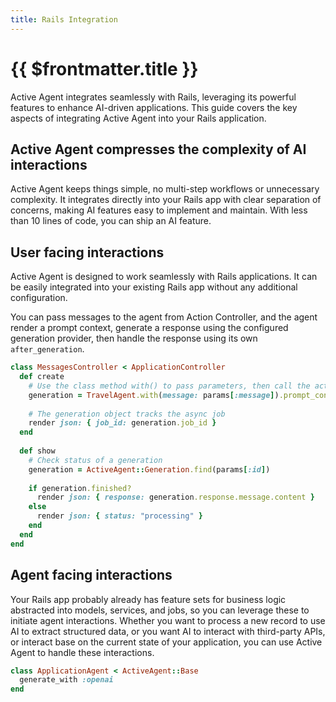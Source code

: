 ```yaml
---
title: Rails Integration
---
```

# {{ $frontmatter.title }}
Active Agent integrates seamlessly with Rails, leveraging its powerful features to enhance AI-driven applications. This guide covers the key aspects of integrating Active Agent into your Rails application.

## Active Agent compresses the complexity of AI interactions
Active Agent keeps things simple, no multi-step workflows or unnecessary complexity. It integrates directly into your Rails app with clear separation of concerns, making AI features easy to implement and maintain. With less than 10 lines of code, you can ship an AI feature.

## User facing interactions
Active Agent is designed to work seamlessly with Rails applications. It can be easily integrated into your existing Rails app without any additional configuration. 

You can pass messages to the agent from Action Controller, and the agent render a prompt context, generate a response using the configured generation provider, then handle the response using its own `after_generation`. 

```ruby
class MessagesController < ApplicationController
  def create
    # Use the class method with() to pass parameters, then call the action
    generation = TravelAgent.with(message: params[:message]).prompt_context.generate_later
    
    # The generation object tracks the async job
    render json: { job_id: generation.job_id }
  end
  
  def show
    # Check status of a generation
    generation = ActiveAgent::Generation.find(params[:id])
    
    if generation.finished?
      render json: { response: generation.response.message.content }
    else
      render json: { status: "processing" }
    end
  end
end
```

## Agent facing interactions
Your Rails app probably already has feature sets for business logic abstracted into models, services, and jobs, so you can leverage these to initiate agent interactions. Whether you want to process a new record to use AI to extract structured data, or you want AI to interact with third-party APIs, or interact base on the current state of your application, you can use Active Agent to handle these interactions.

```ruby
class ApplicationAgent < ActiveAgent::Base
  generate_with :openai
end
```